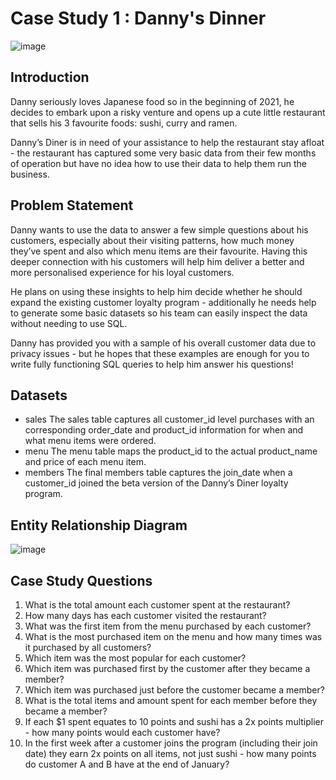 # **Case Study 1 : Danny's Dinner**

![image](https://github.com/dhana288/8-Week-SQL-Challenge/assets/111521363/7c8f9e3a-049a-4da5-b6e6-5f6f31d25c13)

## **Introduction**
Danny seriously loves Japanese food so in the beginning of 2021, he decides to embark upon a risky venture and opens up a cute little restaurant that sells his 3 favourite foods: sushi, curry and ramen.

Danny’s Diner is in need of your assistance to help the restaurant stay afloat - the restaurant has captured some very basic data from their few months of operation but have no idea how to use their data to help them run the business.

## **Problem Statement**
Danny wants to use the data to answer a few simple questions about his customers, especially about their visiting patterns, how much money they’ve spent and also which menu items are their favourite. Having this deeper connection with his customers will help him deliver a better and more personalised experience for his loyal customers.

He plans on using these insights to help him decide whether he should expand the existing customer loyalty program - additionally he needs help to generate some basic datasets so his team can easily inspect the data without needing to use SQL.

Danny has provided you with a sample of his overall customer data due to privacy issues - but he hopes that these examples are enough for you to write fully functioning SQL queries to help him answer his questions!

## **Datasets**
- sales
  The sales table captures all customer_id level purchases with an corresponding order_date and product_id information for when and what menu items were ordered.
- menu
  The menu table maps the product_id to the actual product_name and price of each menu item.
- members
  The final members table captures the join_date when a customer_id joined the beta version of the Danny’s Diner loyalty program.

## **Entity Relationship Diagram**

![image](https://github.com/dhana288/8-Week-SQL-Challenge/assets/111521363/4db614c5-c783-4ecd-a7b7-22f933fb0137)

## **Case Study Questions**

1. What is the total amount each customer spent at the restaurant?
2. How many days has each customer visited the restaurant?
3. What was the first item from the menu purchased by each customer?
4. What is the most purchased item on the menu and how many times was it purchased by all customers?
5. Which item was the most popular for each customer?
6. Which item was purchased first by the customer after they became a member?
7. Which item was purchased just before the customer became a member?
8. What is the total items and amount spent for each member before they became a member?
9. If each $1 spent equates to 10 points and sushi has a 2x points multiplier - how many points would each customer have?
10. In the first week after a customer joins the program (including their join date) they earn 2x points on all items, not just sushi - how many points do customer A and B have at the end of January?

